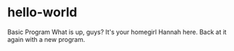 # hello-world
Basic Program
What is up, guys? It's your homegirl Hannah here. Back at it again with a new program. 
